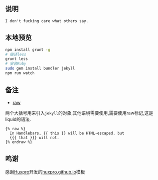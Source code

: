 
## 说明

    I don't fucking care what others say.


## 本地预览

```bash
npm install grunt -g
# 编译less
grunt less  
# 安装Ruby
sudo gem install bundler jekyll
npm run watch
```

## 备注

- [raw](https://shopify.github.io/liquid/tags/raw/)

两个大括号用来引入`jekyll`的对象,其他语境需要使用,需要使用raw标记,这是liquid的语法.

```
{% raw %}
  In Handlebars, {{ this }} will be HTML-escaped, but
  {{{ that }}} will not.
{% endraw %}

```

## 鸣谢
感谢[Huxpro](https://github.com/Huxpro)开发的[huxpro.github.io](https://github.com/Huxpro/huxpro.github.io)模板